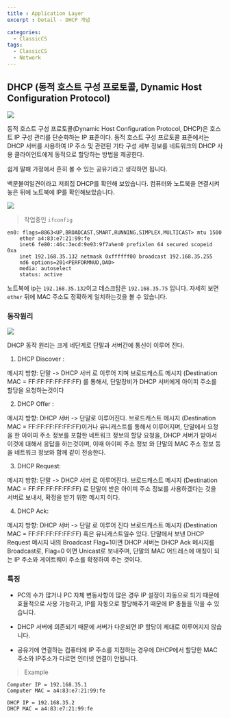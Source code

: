```yaml
---
title : Application Layer
excerpt : Detail - DHCP 개념

categories:
  - ClassicCS
tags:
  - ClassicCS
  - Network
---  
```


## DHCP (동적 호스트 구성 프로토콜, Dynamic Host Configuration Protocol)

![](https://user-images.githubusercontent.com/44635266/66919769-f2a3f680-f05c-11e9-861d-032992674b72.png)

동적 호스트 구성 프로토콜(Dynamic Host Configuration Protocol, DHCP)은 호스트 IP 구성 관리를 단순화하는 IP 표준이다. 동적 호스트 구성 프로토콜 표준에서는 DHCP 서버를 사용하여 IP 주소 및 관련된 기타 구성 세부 정보를 네트워크의 DHCP 사용 클라이언트에게 동적으로 할당하는 방법을 제공한다.

쉽게 말해 가정에서 흔히 볼 수 있는 공유기라고 생각하면 됩니다.

백문불여일견이라고 저희집 DHCP를 확인해 보았습니다. 컴퓨터와 노트북을 연결시켜놓은 뒤에 노트북에 IP를 확인해보았습니다.

![](https://user-images.githubusercontent.com/44635266/66919771-f2a3f680-f05c-11e9-9a51-e1fdc0b7f7d7.png)

> 작업중인 `ifconfig`
```
en0: flags=8863<UP,BROADCAST,SMART,RUNNING,SIMPLEX,MULTICAST> mtu 1500
	ether a4:83:e7:21:99:fe
	inet6 fe80::46c:3ecd:9e93:9f7a%en0 prefixlen 64 secured scopeid 0xa
	inet 192.168.35.132 netmask 0xffffff00 broadcast 192.168.35.255
	nd6 options=201<PERFORMNUD,DAD>
	media: autoselect
	status: active
```

노트북에 ip는 `192.168.35.132`이고 데스크탑은 `192.168.35.75` 입니다. 자세히 보면 `ether` 뒤에 MAC 주소도 정확하게 일치하는것을 볼 수 있습니다.

### 동작원리

![](https://user-images.githubusercontent.com/44635266/66919768-f2a3f680-f05c-11e9-91f7-91a7d31bb25f.png)

DHCP 동작 원리는 크게 네단계로 단말과 서버간에 통신이 이루어 진다.

1. DHCP Discover :

메시지 방향: 단말 -> DHCP 서버 로 이루어 지며 브로드캐스트 메시지 (Destination MAC = FF:FF:FF:FF:FF:FF) 를 통해서, 단말장비가 DHCP 서버에게 아이피 주소를 할당을 요청하는것이다

2. DHCP Offer :

메시지 방향: DHCP 서버 -> 단말로 이루어진다. 브로드캐스트 메시지 (Destination MAC = FF:FF:FF:FF:FF:FF)이거나 유니캐스트를 통해서 이루어지며, 단말에서 요청을 한 아이피 주소 정보를 포함한 네트워크 정보의 할당 요청을, DHCP 서버가 받아서 이것에 대해서 응답을 하는것이며, 이때 아이피 주소 정보 와 단말의 MAC 주소 정보 등을 네트워크 정보와 함께 같이 전송한다.

3. DHCP Request:

메시지 방향: 단말 -> DHCP 서버 로 이루어진다. 브로드캐스트 메시지 (Destination MAC = FF:FF:FF:FF:FF:FF) 로 단말이 받은 아이피 주소 정보를 사용하겠다는 것을 서버로 보내서, 확정을 받기 위한 메시지 이다.

4. DHCP Ack:

메시지 방향: DHCP 서버 -> 단말 로 이루어 진다 브로드캐스트 메시지 (Destination MAC = FF:FF:FF:FF:FF:FF) 혹은 유니캐스트일수 있다. 단말에서 보낸 DHCP Request 메시지 내의 Broadcast Flag=1이면 DHCP 서버는 DHCP Ack 메시지를 Broadcast로, Flag=0 이면 Unicast로 보내주며, 단말의 MAC 어드레스에 매칭이 되는 IP 주소와 게이트웨이 주소를 확정하여 주는 것이다.

### 특징

* PC의 수가 많거나 PC 자체 변동사항이 많은 경우 IP 설정이 자동으로 되기 때문에 효율적으로 사용 가능하고, IP를 자동으로 할당해주기 때문에 IP 충돌을 막을 수 있습니다.

* DHCP 서버에 의존되기 때문에 서버가 다운되면 IP 할당이 제대로 이루어지지 않습니다.

* 공유기에 연결하는 컴퓨터에 IP 주소를 지정하는 경우에 DHCP에서 할당한 MAC주소와 IP주소가 다르면 인터넷 연결이 안됩니다.

> Example

```
Computer IP = 192.168.35.1
Computer MAC = a4:83:e7:21:99:fe

DHCP IP = 192.168.35.2
DHCP MAC = a4:83:e7:21:99:fe
```

